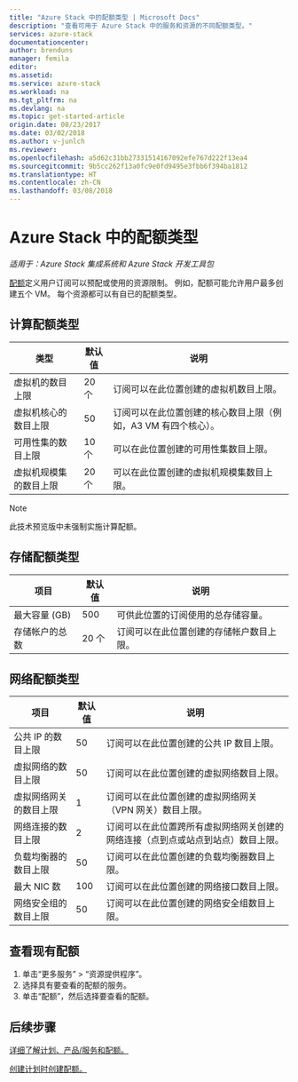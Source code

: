 ```yaml
---
title: "Azure Stack 中的配额类型 | Microsoft Docs"
description: "查看可用于 Azure Stack 中的服务和资源的不同配额类型。"
services: azure-stack
documentationcenter: 
author: brenduns
manager: femila
editor: 
ms.assetid: 
ms.service: azure-stack
ms.workload: na
ms.tgt_pltfrm: na
ms.devlang: na
ms.topic: get-started-article
origin.date: 08/23/2017
ms.date: 03/02/2018
ms.author: v-junlch
ms.reviewer: 
ms.openlocfilehash: a5d62c31bb27331514167092efe767d222f13ea4
ms.sourcegitcommit: 9b5cc262f13a0fc9e0fd9495e3fbb6f394ba1812
ms.translationtype: HT
ms.contentlocale: zh-CN
ms.lasthandoff: 03/08/2018
---
```

# <a name="quota-types-in-azure-stack"></a>Azure Stack 中的配额类型

*适用于：Azure Stack 集成系统和 Azure Stack 开发工具包*

[配额](azure-stack-plan-offer-quota-overview.md#plans)定义用户订阅可以预配或使用的资源限制。 例如，配额可能允许用户最多创建五个 VM。 每个资源都可以有自已的配额类型。

## <a name="compute-quota-types"></a>计算配额类型
| **类型** | **默认值** | **说明** |
| --- | --- | --- |
| 虚拟机的数目上限 | 20 个 | 订阅可以在此位置创建的虚拟机数目上限。 |
| 虚拟机核心的数目上限 | 50 | 订阅可以在此位置创建的核心数目上限（例如，A3 VM 有四个核心）。 |
| 可用性集的数目上限 | 10 个 | 可以在此位置创建的可用性集数目上限。 |
| 虚拟机规模集的数目上限 | 20 个 | 可以在此位置创建的虚拟机规模集数目上限。 |

> [!NOTE]
> 此技术预览版中未强制实施计算配额。
> 
> 

## <a name="storage-quota-types"></a>存储配额类型
| **项目** | **默认值** | **说明** |
| --- | --- | --- |
| 最大容量 (GB) |500 |可供此位置的订阅使用的总存储容量。 |
| 存储帐户的总数 |20 个 |订阅可以在此位置创建的存储帐户数目上限。 |

## <a name="network-quota-types"></a>网络配额类型
| **项目** | **默认值** | **说明** |
| --- | --- | --- |
| 公共 IP 的数目上限 |50 |订阅可以在此位置创建的公共 IP 数目上限。 |
| 虚拟网络的数目上限 |50 |订阅可以在此位置创建的虚拟网络数目上限。 |
| 虚拟网络网关的数目上限 |1 |订阅可以在此位置创建的虚拟网络网关（VPN 网关）数目上限。 |
| 网络连接的数目上限 |2 |订阅可以在此位置跨所有虚拟网络网关创建的网络连接（点到点或站点到站点）数目上限。 |
| 负载均衡器的数目上限 |50 |订阅可以在此位置创建的负载均衡器数目上限。 |
| 最大 NIC 数 |100 |订阅可以在此位置创建的网络接口数目上限。 |
| 网络安全组的数目上限 |50 |订阅可以在此位置创建的网络安全组数目上限。 |

## <a name="view-an-existing-quota"></a>查看现有配额
1. 单击“更多服务” > “资源提供程序”。
2. 选择具有要查看的配额的服务。
3. 单击“配额”，然后选择要查看的配额。

## <a name="next-steps"></a>后续步骤
[详细了解计划、产品/服务和配额。](azure-stack-plan-offer-quota-overview.md)

[创建计划时创建配额。](azure-stack-create-plan.md)


